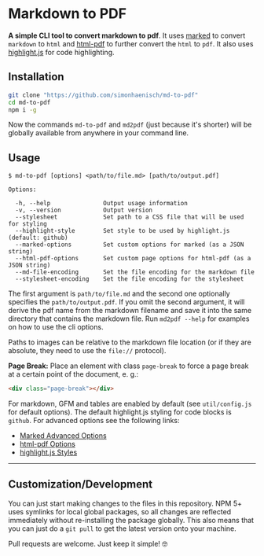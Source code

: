# Markdown to PDF

**A simple CLI tool to convert markdown to pdf**. It uses [marked](https://www.npmjs.com/package/marked) to convert `markdown` to `html` and [html-pdf](https://www.npmjs.com/package/html-pdf) to further convert the `html` to `pdf`. It also uses [highlight.js](https://highlightjs.org) for code highlighting.

## Installation

```sh
git clone "https://github.com/simonhaenisch/md-to-pdf"
cd md-to-pdf
npm i -g
```

Now the commands `md-to-pdf` and `md2pdf` (just because it's shorter) will be globally available from anywhere in your command line.

## Usage

```
$ md-to-pdf [options] <path/to/file.md> [path/to/output.pdf]

Options:

  -h, --help               Output usage information
  -v, --version            Output version
  --stylesheet             Set path to a CSS file that will be used for styling
  --highlight-style        Set style to be used by highlight.js (default: github)
  --marked-options         Set custom options for marked (as a JSON string)
  --html-pdf-options       Set custom page options for html-pdf (as a JSON string)
  --md-file-encoding       Set the file encoding for the markdown file
  --stylesheet-encoding    Set the file encoding for the stylesheet
```

The first argument is `path/to/file.md` and the second one optionally specifies the `path/to/output.pdf`. If you omit the second argument, it will derive the pdf name from the markdown filename and save it into the same directory that contains the markdown file. Run `md2pdf --help` for examples on how to use the cli options.

Paths to images can be relative to the markdown file location (or if they are absolute, they need to use the `file://` protocol).

**Page Break:** Place an element with class `page-break` to force a page break at a certain point of the document, e. g.:

```html
<div class="page-break"></div>
```

For markdown, GFM and tables are enabled by default (see `util/config.js` for default options). The default highlight.js styling for code blocks is `github`. For advanced options see the following links:

* [Marked Advanced Options](https://marked.js.org/#/USING_ADVANCED.md)
* [html-pdf Options](https://github.com/marcbachmann/node-html-pdf#options)
* [highlight.js Styles](https://github.com/isagalaev/highlight.js/tree/master/src/styles)

---

## Customization/Development

You can just start making changes to the files in this repository. NPM 5+ uses symlinks for local global packages, so all changes are reflected immediately without re-installing the package globally. This also means that you can just do a `git pull` to get the latest version onto your machine.

Pull requests are welcome. Just keep it simple! 🤓
